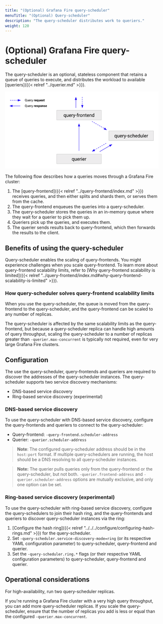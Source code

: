 ```yaml
---
title: "(Optional) Grafana Fire query-scheduler"
menuTitle: "(Optional) Query-scheduler"
description: "The query-scheduler distributes work to queriers."
weight: 120
---
```


# (Optional) Grafana Fire query-scheduler

The query-scheduler is an optional, stateless component that retains a queue of queries to execute, and distributes the workload to available [queriers]({{< relref "../querier.md" >}}).

![Query-scheduler architecture](query-scheduler-architecture.png)

[//]: # "Diagram source at https://docs.google.com/presentation/d/1bHp8_zcoWCYoNU2AhO2lSagQyuIrghkCncViSqn14cU/edit"

The following flow describes how a queries moves through a Grafana Fire cluster:

1. The [query-frontend]({{< relref "../query-frontend/index.md" >}}) receives queries, and then either splits and shards them, or serves them from the cache.
1. The query-frontend enqueues the queries into a query-scheduler.
1. The query-scheduler stores the queries in an in-memory queue where they wait for a querier to pick them up.
1. Queriers pick up the queries, and executes them.
1. The querier sends results back to query-frontend, which then forwards the results to the client.

## Benefits of using the query-scheduler

Query-scheduler enables the scaling of query-frontends. You might experience challenges when you scale query-frontend. To learn more about query-frontend scalability limits, refer to [Why query-frontend scalability is limited]({{< relref "../query-frontend/index.md#why-query-frontend-scalability-is-limited" >}}).

### How query-scheduler solves query-frontend scalability limits

When you use the query-scheduler, the queue is moved from the query-frontend to the query-scheduler, and the query-frontend can be scaled to any number of replicas.

The query-scheduler is affected by the same scalability limits as the query-frontend, but because a query-scheduler replica can handle high amounts of query throughput, scaling the query-scheduler to a number of replicas greater than `-querier.max-concurrent` is typically not required, even for very large Grafana Fire clusters.

## Configuration

The use the query-scheduler, query-frontends and queriers are required to discover the addresses of the query-scheduler instances.
The query-scheduler supports two service discovery mechanisms:

- DNS-based service discovery
- Ring-based service discovery (experimental)

### DNS-based service discovery

To use the query-scheduler with DNS-based service discovery, configure the query-frontends and queriers to connect to the query-scheduler:

- Query-frontend: `-query-frontend.scheduler-address`
- Querier: `-querier.scheduler-address`

> **Note**: The configured query-scheduler address should be in the `host:port` format. If multiple query-schedulers are running, the host should be a DNS resolving to all query-scheduler instances.

> **Note:** The querier pulls queries only from the query-frontend or the query-scheduler, but not both. `-querier.frontend-address` and `-querier.scheduler-address` options are mutually exclusive, and only one option can be set.

### Ring-based service discovery (experimental)

To use the query-scheduler with ring-based service discovery, configure the query-schedulers to join their hash ring, and the query-frontends and queriers to discover query-scheduler instances via the ring:

1. [Configure the hash ring]({{< relref "../../../configure/configuring-hash-rings.md" >}}) for the query-scheduler.
1. Set `-query-scheduler.service-discovery-mode=ring` (or its respective YAML configuration parameter) to query-scheduler, query-frontend and querier.
1. Set the `-query-scheduler.ring.*` flags (or their respective YAML configuration parameters) to query-scheduler, query-frontend and querier.

## Operational considerations

For high-availability, run two query-scheduler replicas.

If you're running a Grafana Fire cluster with a very high query throughput, you can add more query-scheduler replicas.
If you scale the query-scheduler, ensure that the number of replicas you add is less or equal than the configured `-querier.max-concurrent`.
